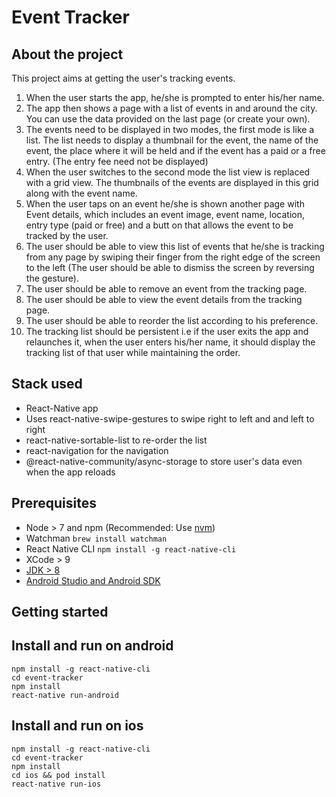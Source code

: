 # Event Tracker

## About the project
This project aims at getting the user's tracking events.

1. When the user starts the app, he/she is prompted to enter his/her name.
2. The app then shows a page with a list of events in and around the city. You can use
the data provided on the last page (or create your own).
3. The events need to be displayed in two modes, the first mode is like a list. The list
needs to display a thumbnail for the event, the name of the event, the place where it will
be held and if the event has a paid or a free entry. (The entry fee need not be displayed)
4. When the user switches to the second mode the list view is replaced with a grid view.
The thumbnails of the events are displayed in this grid along with the event name.
5. When the user taps on an event he/she is shown another page with Event details,
which includes an event image, event name, location, entry type (paid or free) and a butt
on that allows the event to be tracked by the user.
6. The user should be able to view this list of events that he/she is tracking from any
page by swiping their finger from the right edge of the screen to the left (The user should
be able to dismiss the screen by reversing the gesture).
7. The user should be able to remove an event from the tracking page.
8. The user should be able to view the event details from the tracking page.
9. The user should be able to reorder the list according to his preference.
10. The tracking list should be persistent i.e if the user exits the app and relaunches it,
when the user enters his/her name, it should display the tracking list of that user while
maintaining the order.

## Stack used
- React-Native app<br />
- Uses react-native-swipe-gestures to swipe right to left and and left to right<br />
- react-native-sortable-list to re-order the list<br />
- react-navigation for the navigation<br />
- @react-native-community/async-storage to store user's data even when the app reloads

## Prerequisites
- Node > 7 and npm (Recommended: Use [nvm](https://github.com/creationix/nvm))
- Watchman `brew install watchman`
- React Native CLI `npm install -g react-native-cli`
- XCode > 9
- [JDK > 8](http://www.oracle.com/technetwork/java/javase/downloads/jdk8-downloads-2133151.html)
- [Android Studio and Android SDK](https://developer.android.com/studio/index.html)

## Getting started

## Install and run on android
```
npm install -g react-native-cli
cd event-tracker
npm install
react-native run-android
```

## Install and run on ios
```
npm install -g react-native-cli
cd event-tracker
npm install
cd ios && pod install
react-native run-ios
```
